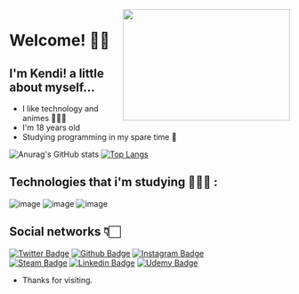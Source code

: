 <img align="right" width="300" height="200" src="https://media0.giphy.com/media/PmLSyM6uVcY0na0yiZ/giphy.gif">

# Welcome! ✌🏻
## I'm Kendi! a little about myself...
 * I like technology and animes 🕵🏻‍♂️
 * I'm 18 years old
 * Studying programming in my spare time 👾

![Anurag's GitHub stats](https://github-readme-stats.vercel.app/api?username=Hashimoto1312&show_icons=true&theme=tokyonight)
[![Top Langs](https://github-readme-stats.vercel.app/api/top-langs/?username=Hashimoto1312&layout=compact&theme=tokyonight)](https://github.com/Hashimoto1312/github-readme-stats)

## Technologies that i'm studying 👨🏻‍💻 :
![image](https://img.shields.io/badge/HTML5-E34F26?style=for-the-badge&logo=html5&logoColor=white)
![image](https://img.shields.io/badge/CSS3-1572B6?style=for-the-badge&logo=css3&logoColor=white)
![image](https://img.shields.io/badge/JavaScript-F7DF1E?style=for-the-badge&logo=javascript&logoColor=black)

## Social networks 👇🏻

[![Twitter Badge](https://img.shields.io/badge/-Twitter-1ca0f1?style=flat-square&labelColor=1ca0f1&logo=twitter&logoColor=white&link=https://twitter.com/DenaN81320282)](https://twitter.com/DenaN81320282)
[![Github Badge](https://img.shields.io/badge/-Github-000?style=flat-square&logo=Github&logoColor=white&link=https://github.com/Hashimoto1312)](https://github.com/Hashimoto1312)
[![Instagram Badge](https://img.shields.io/badge/Instagram-E4405F?style=for-the-badge&logo=instagram&logoColor=white&link=https://www.instagram.com/hashimoto01_01/)](https://www.instagram.com/hashimoto01_01/)<br>
[![Steam Badge](https://img.shields.io/badge/Steam-000000?style=for-the-badge&logo=steam&logoColor=white)](https://steamcommunity.com/id/Hashimoto1221/)
[![Linkedin Badge](https://img.shields.io/badge/LinkedIn-0077B5?style=for-the-badge&logo=linkedin&logoColor=white)](https://www.linkedin.com/in/kendi-hashimoto-202359220/)
[![Udemy Badge](https://img.shields.io/badge/Udemy-EC5252?style=for-the-badge&logo=Udemy&logoColor=white)](https://www.udemy.com/home/my-courses/learning/)
  
* Thanks for visiting.

